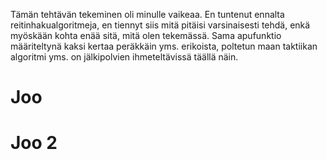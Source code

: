 Tämän tehtävän tekeminen oli minulle vaikeaa. En tuntenut ennalta
reitinhakualgoritmeja, en tiennyt siis mitä pitäisi varsinaisesti tehdä,
enkä myöskään kohta enää sitä, mitä olen tekemässä. Sama apufunktio määriteltynä
kaksi kertaa peräkkäin yms. erikoista, poltetun maan taktiikan algoritmi
yms. on jälkipolvien ihmeteltävissä täällä näin.

# Joo
# Joo 2
